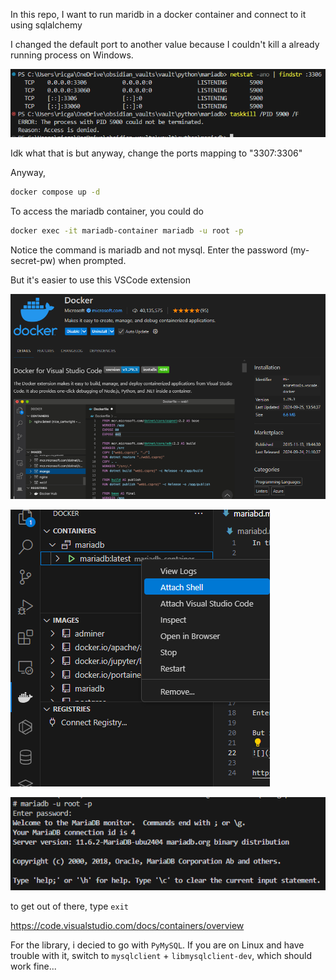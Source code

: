 In this repo, I want to run maridb in a docker container and connect to it using sqlalchemy

I changed the default port to another value because I couldn't kill a already running process on Windows.

![](img/2024-12-15-20-31-30.png)

Idk what that is but anyway, change the ports mapping to "3307:3306"

Anyway,
```bash
docker compose up -d
```

To access the mariadb container, you could do
```bash
docker exec -it mariadb-container mariadb -u root -p
```
Notice the command is mariadb and not mysql. Enter the password (my-secret-pw) when prompted.

But it's easier to use this VSCode extension

![](img/2024-12-15-20-36-51.png)

![](img/2024-12-15-20-37-42.png)

![](img/2024-12-15-20-46-05.png)

to get out of there, type `exit`

https://code.visualstudio.com/docs/containers/overview

For the library, i decied to go with `PyMySQL`. If you are on Linux and have trouble with it, switch to `mysqlclient` + `libmysqlclient-dev`, which should work fine...